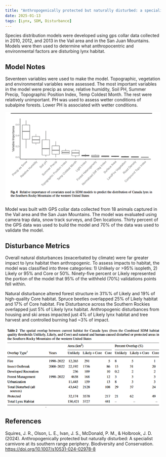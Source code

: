 ```yaml
---
title: "Anthropogenically protected but naturally disturbed: a specialist carnivore at its southern range periphery"
date: 2025-01-13
tags: [Lynx, SDM, Disturbance]
---
```


Species distribution models were developed using gps collar data collected in 2010, 2012, and 2013 in the Vail area and in the San Juan Mountains. Models were then used to determine what anthropocentric and environmental factors are disturbing lynx habitat.

## Model Notes

Seventeen variables were used to make the model. Topographic, vegetation and environmental variables were assessed. The most important variables in the model were precip as snow, relative humidity, Soil PH, Summer Precip, Topographic Position Index, Temp Coldest Month. The rest were relatively unimportant. PH was used to assess wetter conditions of subalpine forests. Lower PH is associated with wetter conditions.

![Variable importance for the ensemble model.](images/2024_squires_et_al_var_imp.png)

Model was built with GPS collar data collected from 18 animals captured in the Vail area and the San Juan Mountains. The model was evaluated using camera trap data, snow track surveys, and Den locations. Thirty percent of the GPS data was used to build the model and 70% of the data was used to validate the model.

## Disturbance Metrics

Overall natural disturbances (exacerbated by climate) were far greater impact to lynx habitat then anthropogenic. To assess impacts to habitat, the model was classified into three categories: 1) Unlikely or >95% isopleth, 2) Likely or 95% and Core or 50%. Ninety-five percent or Likely represented the portion of the model that 95% of the withheld (70%) validations points fell within.

Natural disturbance altered forest structure in 31%% of Likely and 19% of high-quality Core habitat. Spruce beetles overlapped 25% of Likely habitat and 17% of Core habitat. Fire Disturbance across the Southern Rockies overlapped just 5% of Likely lynx habitat. Anthropogenic disturbances from housing and ski areas impacted just 4% of Likely lynx habitat and tree harvest and controlled burning had ~3% of impact.

![Disturbance numbers by habitat category](./images/2024_squires_et_al_disturb_nums.png)

## References

Squires, J. R., Olson, L. E., Ivan, J. S., McDonald, P. M., & Holbrook, J. D. (2024). Anthropogenically protected but naturally disturbed: A specialist carnivore at its southern range periphery. Biodiversity and Conservation. https://doi.org/10.1007/s10531-024-02978-8
